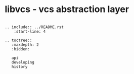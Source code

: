 # libvcs - vcs abstraction layer

```eval_rst

.. include:: ../README.rst
    :start-line: 4
                 
.. toctree::
   :maxdepth: 2
   :hidden:

   api
   developing
   history
```
